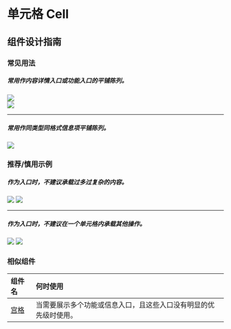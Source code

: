 # 单元格 Cell

## 组件设计指南

### 常见用法

##### 常用作内容详情入口或功能入口的平铺陈列。

<div class="legend">
  <div class="item">
    <img src="https://tdesign.gtimg.com/site/design/mobile-guide/cell/cell-1.png" />
  </div>

  <div class="item">
    <img src="https://tdesign.gtimg.com/site/design/mobile-guide/cell/cell-2.png" />
  </div>
</div>

<hr />

##### 常用作同类型同格式信息项平铺陈列。

<div class="legend">
  <div class="item">
    <img src="https://tdesign.gtimg.com/site/design/mobile-guide/cell/cell-3.png" />
  </div>
</div>

### 推荐/慎用示例

##### 作为入口时，不建议承载过多过复杂的内容。

<div class="legend">
  <div class="item">
    <img src="https://tdesign.gtimg.com/site/design/mobile-guide/cell/cell-4.png" />
    <img class="tag" src="https://tdesign.gtimg.com/site/doc/bad.png" />
  </div>
</div>

<hr />

##### 作为入口时，不建议在一个单元格内承载其他操作。

<div class="legend">
  <div class="item">
    <img src="https://tdesign.gtimg.com/site/design/mobile-guide/cell/cell-5.png" />
    <img class="tag" src="https://tdesign.gtimg.com/site/doc/bad.png" />
  </div>
</div>



### 相似组件

| 组件名         | 何时使用                                                         |
| :------------- | :--------------------------------------------------------------- |
| [宫格](./grid) | 当需要展示多个功能或信息入口，且这些入口没有明显的优先级时使用。 |
